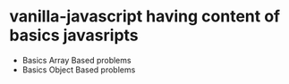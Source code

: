 # vanilla-javascript having content of basics javasripts

- Basics Array Based problems
- Basics Object Based problems
